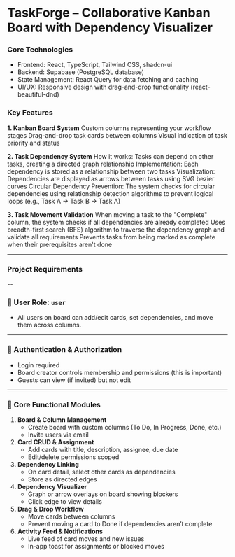 # TaskForge – Collaborative Kanban Board with Dependency Visualizer

### Core Technologies
- Frontend: React, TypeScript, Tailwind CSS, shadcn-ui
- Backend: Supabase (PostgreSQL database)
- State Management: React Query for data fetching and caching
- UI/UX: Responsive design with drag-and-drop functionality (react-beautiful-dnd)

### Key Features
**1. Kanban Board System**
Custom columns representing your workflow stages
Drag-and-drop task cards between columns
Visual indication of task priority and status

**2. Task Dependency System**
How it works: Tasks can depend on other tasks, creating a directed graph relationship
Implementation: Each dependency is stored as a relationship between two tasks
Visualization: Dependencies are displayed as arrows between tasks using SVG bezier curves
Circular Dependency Prevention: The system checks for circular dependencies using relationship detection algorithms to prevent logical loops (e.g., Task A → Task B → Task A)

**3. Task Movement Validation**
When moving a task to the "Complete" column, the system checks if all dependencies are already completed
Uses breadth-first search (BFS) algorithm to traverse the dependency graph and validate all requirements
Prevents tasks from being marked as complete when their prerequisites aren't done

---
### Project Requirements
--
### 👥 User Role: `user`

- All users on board can add/edit cards, set dependencies, and move them across columns.
---

### 🔐 Authentication & Authorization

- Login required
- Board creator controls membership and permissions (this is important)
- Guests can view (if invited) but not edit
---
### 🧱 Core Functional Modules

1. **Board & Column Management**
    - Create board with custom columns (To Do, In Progress, Done, etc.)
    - Invite users via email
2. **Card CRUD & Assignment**
    - Add cards with title, description, assignee, due date
    - Edit/delete permissions scoped
3. **Dependency Linking**
    - On card detail, select other cards as dependencies
    - Store as directed edges
4. **Dependency Visualizer**
    - Graph or arrow overlays on board showing blockers
    - Click edge to view details
5. **Drag & Drop Workflow**
    - Move cards between columns
    - Prevent moving a card to Done if dependencies aren’t complete
6. **Activity Feed & Notifications**
    - Live feed of card moves and new issues
    - In-app toast for assignments or blocked moves
